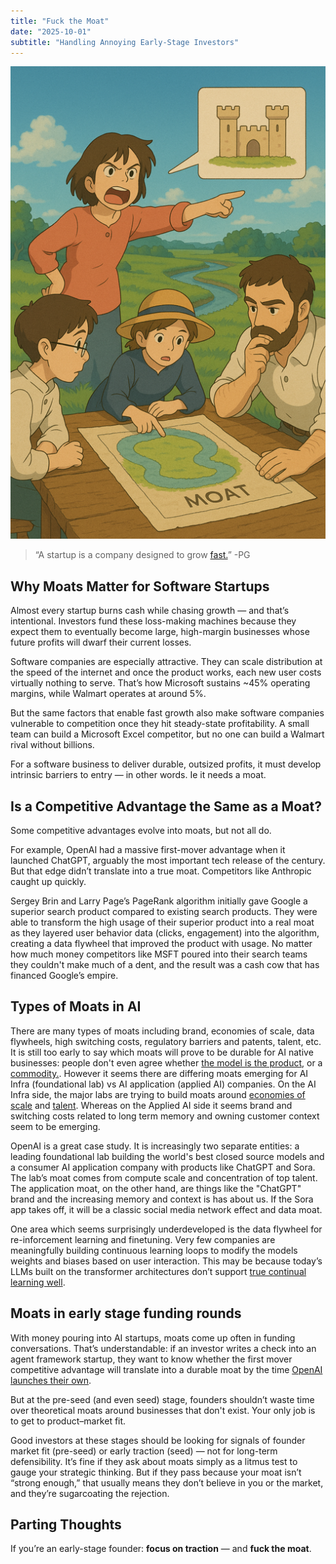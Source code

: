 ```yaml
---
title: "Fuck the Moat"
date: "2025-10-01"
subtitle: "Handling Annoying Early-Stage Investors"
---
```


![Why build a moat?](title_image.png)


> “A startup is a company designed to grow [fast.](https://www.paulgraham.com/growth.html)” -PG

## Why Moats Matter for Software Startups

Almost every startup burns cash while chasing growth — and that’s intentional. Investors fund these loss-making machines because they expect them to eventually become large, high-margin businesses whose future profits will dwarf their current losses.

Software companies are especially attractive. They can scale distribution at the speed of the internet and once the product works, each new user costs virtually nothing to serve. That’s how Microsoft sustains ~45% operating margins, while Walmart operates at around 5%.

But the same factors that enable fast growth also make software companies vulnerable to competition once they hit steady-state profitability. A small team can build a Microsoft Excel competitor, but no one can build a Walmart rival without billions.  

For a software business to deliver durable, outsized profits, it must develop intrinsic barriers to entry — in other words. Ie it needs a moat.



## Is a Competitive Advantage the Same as a Moat?


Some competitive advantages evolve into moats, but not all do.  

For example, OpenAI had a massive first-mover advantage when it launched ChatGPT, arguably the most important tech release of the century. 
But that edge didn’t translate into a true moat. Competitors like Anthropic caught up quickly.

Sergey Brin and Larry Page’s PageRank algorithm initially gave Google a superior search product compared to existing search products. 
They were able to transform the high usage of their superior product into a real moat as they layered user behavior data (clicks, engagement) into the algorithm, 
creating a data flywheel that improved the product with usage. No matter how much money competitors like MSFT poured into their search teams they couldn't make much of a dent, and the result was a cash cow that has financed Google’s empire.


## Types of Moats in AI

There are many types of moats including brand, economies of scale, data flywheels, high switching costs, regulatory barriers and patents, talent, etc. It is still too early to say which moats will prove to be durable for AI native businesses: people don't even agree whether [the model is the product](https://www.youtube.com/watch?v=4dUFIRj-BWo), or a [commodity.](https://the-decoder.com/microsoft-ceo-satya-nadella-says-ai-models-are-getting-commoditized/?utm_source=chatgpt.com).
However it seems there are differing moats emerging for AI Infra (foundational lab) vs AI application (applied AI) companies. On the AI Infra side, the major labs are trying to build moats around [economies of scale](https://openai.com/index/five-new-stargate-sites/) and [talent](https://www.nytimes.com/2025/07/31/technology/ai-researchers-nba-stars.html).
Whereas on the Applied AI side it seems brand and switching costs related to long term memory and owning customer context seem to be emerging. 

OpenAI is a great case study. It is increasingly two separate entities: a leading foundational lab building the world's best closed source models and a consumer AI application company with products like ChatGPT and Sora.
The lab’s moat comes from compute scale and concentration of top talent. 
The application moat, on the other hand, are things like the "ChatGPT" brand and the increasing memory and context is has about us. If the Sora app takes off, it will be a classic social media network effect and data moat.

One area which seems surprisingly underdeveloped is the data flywheel for re-inforcement learning and finetuning.
Very few companies are meaningfully building continuous learning loops to modify the models weights and biases based on user interaction. 
This may be because today’s LLMs built on the transformer architectures don’t support [true continual learning well](https://www.youtube.com/shorts/qqXSpWYSxBw). 
 

## Moats in early stage funding rounds

With money pouring into AI startups, moats come up often in funding conversations. That’s understandable: if an investor writes a check into an agent framework startup, they want to know whether the first mover competitive advantage will translate into a durable moat 
by the time [OpenAI launches their own](https://openai.com/index/introducing-agentkit/).

But at the pre-seed (and even seed) stage, founders shouldn’t waste time over theoretical moats around businesses that don't exist. Your only job is to get to product–market fit.  

Good investors at these stages should be looking for signals of founder market fit (pre-seed) or early traction (seed) — not for long-term defensibility. 
It’s fine if they ask about moats simply as a litmus test to gauge your strategic thinking. But if they pass because your moat isn’t “strong enough,” 
that usually means they don’t believe in you or the market, and they’re sugarcoating the rejection.


## Parting Thoughts

If you’re an early-stage founder: **focus on traction** — and **fuck the moat**.

